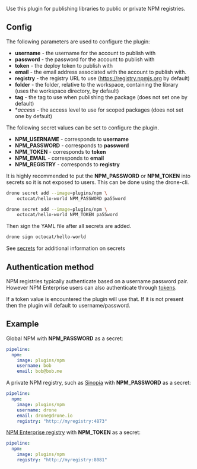 Use this plugin for publishing libraries to public or private NPM registries.

## Config

The following parameters are used to configure the plugin:

* **username** - the username for the account to publish with
* **password** - the password for the account to publish with
* **token** - the deploy token to publish with
* **email** - the email address associated with the account to publish with.
* **registry** - the registry URL to use (https://registry.npmjs.org by default)
* **folder** - the folder, relative to the workspace, containing the library
  (uses the workspace directory, by default)
* **tag** - the tag to use when publishing the package (does not set
  one by default)
* **access* - the access level to use for scoped packages (does not set
  one by default)

The following secret values can be set to configure the plugin.

* **NPM_USERNAME** - corresponds to **username**
* **NPM_PASSWORD** - corresponds to **password**
* **NPM_TOKEN** - corresponds to **token**
* **NPM_EMAIL** - corresponds to **email**
* **NPM_REGISTRY** - corresponds to **registry**

It is highly recommended to put the **NPM_PASSWORD** or **NPM_TOKEN** into
secrets so it is not exposed to users. This can be done using the drone-cli.

```bash
drone secret add --image=plugins/npm \
    octocat/hello-world NPM_PASSWORD pa55word

drone secret add --image=plugins/npm \
    octocat/hello-world NPM_TOKEN pa55word
```

Then sign the YAML file after all secrets are added.

```bash
drone sign octocat/hello-world
```

See [secrets](http://readme.drone.io/0.5/usage/secrets/) for additional
information on secrets

## Authentication method

NPM registries typically authenticate based on a username password pair.
However NPM Enterprise users can also authenticate through
[tokens](http://blog.npmjs.org/post/106559223730/npm-enterprise-with-github-2fa).

If a token value is encountered the plugin will use that. If it is not present
then the plugin will default to username/password.

## Example

Global NPM with **NPM_PASSWORD** as a secret:

```yaml
pipeline:
  npm:
    image: plugins/npm
    username: bob
    email: bob@bob.me
```

A private NPM registry, such as [Sinopia](https://github.com/rlidwka/sinopia)
with **NPM_PASSWORD** as a secret:

```yaml
pipeline:
  npm:
    image: plugins/npm
    username: drone
    email: drone@drone.io
    registry: "http://myregistry:4873"
```

[NPM Enterprise registry](https://www.npmjs.com/enterprise) with **NPM_TOKEN**
as a secret:

```yaml
pipeline:
  npm:
    image: plugins/npm
    registry: "http://myregistry:8081"
```
